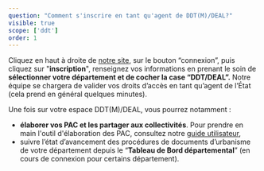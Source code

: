 ```yaml
---
question: "Comment s'inscrire en tant qu'agent de DDT(M)/DEAL?"
visible: true
scope: ['ddt']
order: 1
---
```


Cliquez en haut à droite de [notre site](https://docurba.beta.gouv.fr/), sur le bouton “connexion”, puis cliquez sur "**inscription**", renseignez vos informations en prenant le soin de  **sélectionner votre département et de cocher la case “DDT/DEAL”.** Notre équipe se chargera de valider vos droits d’accès en tant qu’agent de l’État (cela prend en général quelques minutes). 

Une fois sur votre espace DDT(M)/DEAL, vous pourrez notamment : 
- **élaborer vos PAC et les partager aux collectivités**. Pour prendre en main l'outil d'élaboration des PAC, consultez notre [guide utilisateur](https://docurba.beta.gouv.fr/guide),
- suivre l’état d’avancement des procédures de documents d’urbanisme de votre département depuis le “**Tableau de Bord départemental**” (en cours de connexion pour certains département).
